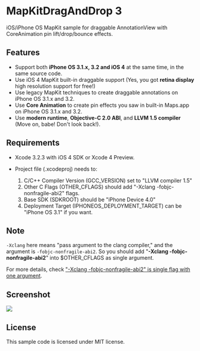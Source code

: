 # MapKitDragAndDrop 3

iOS/iPhone OS MapKit sample for draggable AnnotationView with CoreAnimation pin lift/drop/bounce effects.

## Features

* Support both **iPhone OS 3.1.x, 3.2 and iOS 4** at the same time, in the same source code.
* Use iOS 4 MapKit built-in draggable support (Yes, you got **retina display** high resolution support for free!)
* Use legacy MapKit techniques to create draggable annotations on iPhone OS 3.1.x and 3.2.
* Use **Core Animation** to create pin effects you saw in built-in Maps.app on iPhone OS 3.1.x and 3.2.
* Use **modern runtime**, **Objective-C 2.0 ABI**, and **LLVM 1.5 compiler** (Move on, babe! Don't look back!).

## Requirements

* Xcode 3.2.3 with iOS 4 SDK or Xcode 4 Preview.
* Project file (.xcodeproj) needs to:

  1. C/C++ Compiler Version (GCC_VERSION) set to "LLVM compiler 1.5"
  2. Other C Flags (OTHER_CFLAGS) should add "-Xclang -fobjc-nonfragile-abi2" flags. 
  3. Base SDK (SDKROOT) should be "iPhone Device 4.0"
  4. Deployment Target (IPHONEOS_DEPLOYMENT_TARGET) can be "iPhone OS 3.1" if you want.

## Note

<code>-Xclang</code> here means "pass argument to the clang compiler," and the argument is <code>-fobjc-nonfragile-abi2</code>. So you should add "**-Xclang -fobjc-nonfragile-abi2**" into $OTHER_CFLAGS as single argument.

For more details, check ["-Xclang -fobjc-nonfragile-abi2" is single flag with one argument][1].

## Screenshot

![](http://github.com/digdog/MapKitDragAndDrop/raw/master/Screenshots/DDAnnotationViewiPodTouch312.png)

## License 

This sample code is licensed under MIT license.

[1]:http://digdog.tumblr.com/post/833744044/xclang-fobjc-nonfragile-abi2-is-single-flag-with 
